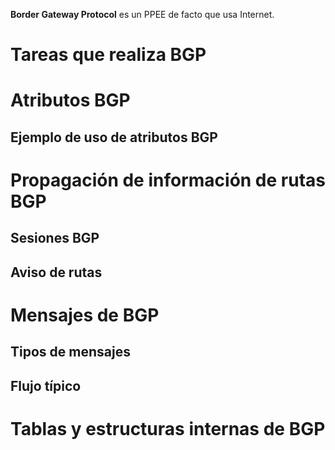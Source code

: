 **Border Gateway Protocol** es un PPEE de facto que usa Internet.

# Tareas que realiza BGP

# Atributos BGP
## Ejemplo de uso de atributos BGP

# Propagación de información de rutas BGP
## Sesiones BGP
## Aviso de rutas

# Mensajes de BGP
## Tipos de mensajes
## Flujo típico

# Tablas y estructuras internas de BGP
